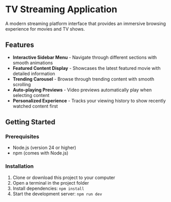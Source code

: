 # TV Streaming Application

A modern streaming platform interface that provides an immersive browsing experience for movies and TV shows.

## Features

- **Interactive Sidebar Menu** - Navigate through different sections with smooth animations
- **Featured Content Display** - Showcases the latest featured movie with detailed information
- **Trending Carousel** - Browse through trending content with smooth scrolling
- **Auto-playing Previews** - Video previews automatically play when selecting content
- **Personalized Experience** - Tracks your viewing history to show recently watched content first

## Getting Started

### Prerequisites

- Node.js (version 24 or higher)
- npm (comes with Node.js)

### Installation

1. Clone or download this project to your computer
2. Open a terminal in the project folder
3. Install dependencies: ``` npm install ```
4. Start the development server: ``` npm run dev ```
